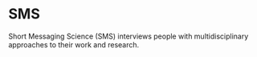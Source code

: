 # SMS
Short Messaging Science (SMS) interviews people with multidisciplinary approaches to their work and research. 
